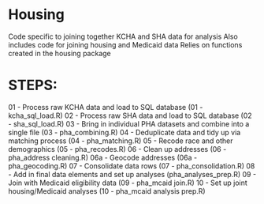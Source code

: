 # Housing
Code specific to joining together KCHA and SHA data for analysis
Also includes code for joining housing and Medicaid data
Relies on functions created in the housing package

# STEPS:
01 - Process raw KCHA data and load to SQL database (01 - kcha_sql_load.R)
02 - Process raw SHA data and load to SQL database (02 - sha_sql_load.R)
03 - Bring in individual PHA datasets and combine into a single file (03 - pha_combining.R)
04 - Deduplicate data and tidy up via matching process (04 - pha_matching.R)
05 - Recode race and other demographics (05 - pha_recodes.R)
06 - Clean up addresses (06 - pha_address cleaning.R)
06a - Geocode addresses (06a - pha_geocoding.R)
07 - Consolidate data rows (07 - pha_consolidation.R)
08 - Add in final data elements and set up analyses (pha_analyses_prep.R)
09 - Join with Medicaid eligibility data (09 - pha_mcaid join.R)
10 - Set up joint housing/Medicaid analyses (10 - pha_mcaid analysis prep.R)
